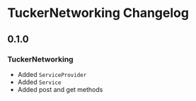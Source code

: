 # TuckerNetworking Changelog

## 0.1.0

### TuckerNetworking

- Added `ServiceProvider`
- Added `Service`
- Added post and get methods
